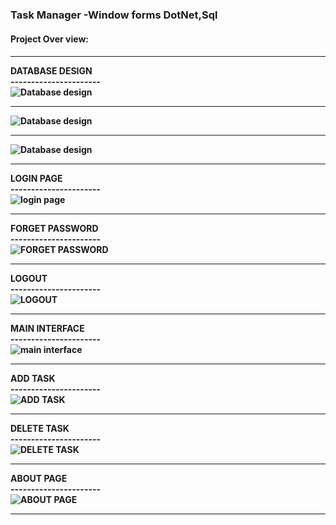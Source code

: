 <h3>Task Manager -Window forms DotNet,Sql</h3>
<h4>Project Over view:<h4>
<hr></hr>
DATABASE DESIGN <br>
----------------------<br>
<img src="Project Overview/Task Db Table.png" alt="Database design"><br>
<hr>
<img src="Project Overview/Login Table.png" alt="Database design"><br>
<hr>
<img src="Project Overview/Registration db table.png" alt="Database design"><br>
<hr>
LOGIN PAGE<br>
----------------------<br>
<img src="Project Overview/Login page.png" alt="login page"><br>
<hr>
FORGET PASSWORD<br>
----------------------<br>
<img src="Project Overview/Forget Password.png" alt="FORGET PASSWORD"><br>
<hr>
LOGOUT<br>
----------------------<br>
<img src="Project Overview/Logout.png" alt="LOGOUT"><br>
<hr>
MAIN INTERFACE<br>
----------------------<br>
<img src="Project Overview/Main interface.png" alt="main interface"><br>
<hr>
ADD TASK<br>
----------------------<br>
<img src="Project Overview/Add Task.png" alt="ADD TASK"><br>
<hr>
DELETE TASK<br>
----------------------<br>
<img src="Project Overview/Delete Task.png" alt="DELETE TASK"><br>
<hr>
 ABOUT PAGE<br>
----------------------<br>
<img src="Project Overview/About.png" alt="ABOUT PAGE"><br>
<hr>


